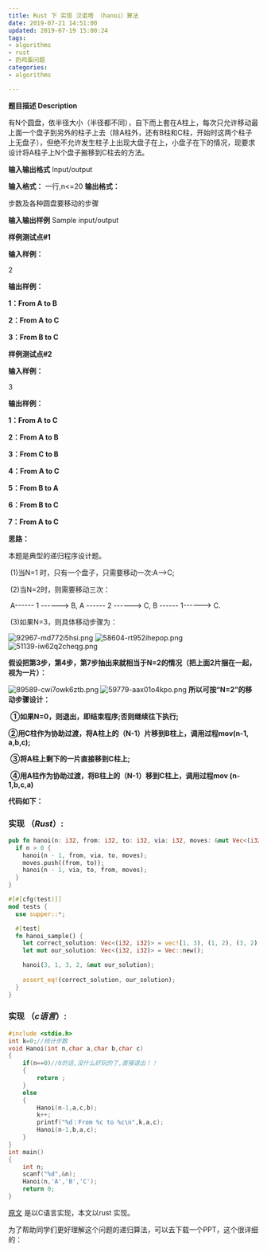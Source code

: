 ```yaml
---
title: Rust 下 实现 汉诺塔 （hanoi）算法
date: 2019-07-21 14:51:00
updated: 2019-07-19 15:00:24
tags: 
- algorithms
- rust
- 扔鸡蛋问题
categories: 
- algorithms

---
```

**题目描述 Description**

有N个圆盘，依半径大小（半径都不同），自下而上套在A柱上，每次只允许移动最上面一个盘子到另外的柱子上去（除A柱外，还有B柱和C柱，开始时这两个柱子上无盘子），但绝不允许发生柱子上出现大盘子在上，小盘子在下的情况，现要求设计将A柱子上N个盘子搬移到C柱去的方法。 


<!--more-->


**输入输出格式** Input/output

**输入格式：**
一行,n<=20
**输出格式：**

步数及各种圆盘要移动的步骤

**输入输出样例** Sample input/output

**样例测试点#1**

**输入样例：**

2

**输出样例：**

**1：From A to B**

**2：From A to C**

**3：From B to C**

**样例测试点#2**

**输入样例：**

3

**输出样例：**

**1：From A to C**

**2：From A to B**

**3：From C to B**

**4：From A to C**

**5：From B to A**

**6：From B to C**

**7：From A to C**

**思路：**

本题是典型的递归程序设计题。

​    (1)当N=1 时，只有一个盘子，只需要移动一次:A—>C;

​    (2)当N=2时，则需要移动三次：

​        A------ 1 ------> B, A ------ 2 ------> C, B ------ 1------> C. 

​    (3)如果N=3，则具体移动步骤为：

![92967-md772i5hsi.png](https://imgs.gnux.cn/usr/uploads/2019/07/120099987.png)
![58604-rt952ihepop.png](https://imgs.gnux.cn/usr/uploads/2019/07/3755737726.png)
![51139-iw62q2cheqg.png](https://imgs.gnux.cn/usr/uploads/2019/07/1166605139.png)

**假设把第3步，第4步，第7步抽出来就相当于N=2的情况（把上面2片捆在一起，视为一片）：**

![89589-cwi7owk6ztb.png](https://imgs.gnux.cn/usr/uploads/2019/07/652914546.png)
![59779-aax01o4kpo.png](https://imgs.gnux.cn/usr/uploads/2019/07/698232419.png)
**所以可按“N=2”的移动步骤设计：**

​       **①如果N=0，则退出，即结束程序;否则继续往下执行;**

​       **②用C柱作为协助过渡，将A柱上的（N-1）片移到B柱上，调用过程mov(n-1, a,b,c);**

​       **③将A柱上剩下的一片直接移到C柱上;**

​       **④用A柱作为协助过渡，将B柱上的（N-1）移到C柱上，调用过程mov (n-1,b,c,a)**

**代码如下：**

### 实现 （*Rust*）:
```rust
pub fn hanoi(n: i32, from: i32, to: i32, via: i32, moves: &mut Vec<(i32, i32)>) {
  if n > 0 {
    hanoi(n - 1, from, via, to, moves);
    moves.push((from, to));
    hanoi(n - 1, via, to, from, moves);
  }
}

#[#[cfg(test)]]
mod tests {
  use supper::*;

  #[test]
  fn hanoi_sample() {
    let correct_solution: Vec<(i32, i32)> = vec![1, 3), (1, 2), (3, 2), (1, 3), (2, 1), (2, 3), (1, 3)];
    let mut our_solution: Vec<(i32, i32)> = Vec::new();

    hanoi(3, 1, 3, 2, &mut our_solution);
    
    assert_eq!(correct_solution, our_solution);
  }
}
```

### 实现 （*c语言*）:

```cpp
#include <stdio.h>
int k=0;//统计步数 
void Hanoi(int n,char a,char b,char c)
{    
    if(n==0)//0的话,没什么好玩的了,直接退出！！ 
    {
        return ;        
    }  
    else
    {        
        Hanoi(n-1,a,c,b);
        k++;
        printf("%d：From %c to %c\n",k,a,c);
        Hanoi(n-1,b,a,c);
    }
}
int main()
{
    int n;
    scanf("%d",&n);
    Hanoi(n,'A','B','C');    
    return 0;
}
```


 [原文](https://www.cnblogs.com/geek-007/p/4470075.html) 是以C语言实现，本文以rust 实现。

 为了帮助同学们更好理解这个问题的递归算法，可以去下载一个PPT，这个很详细的：